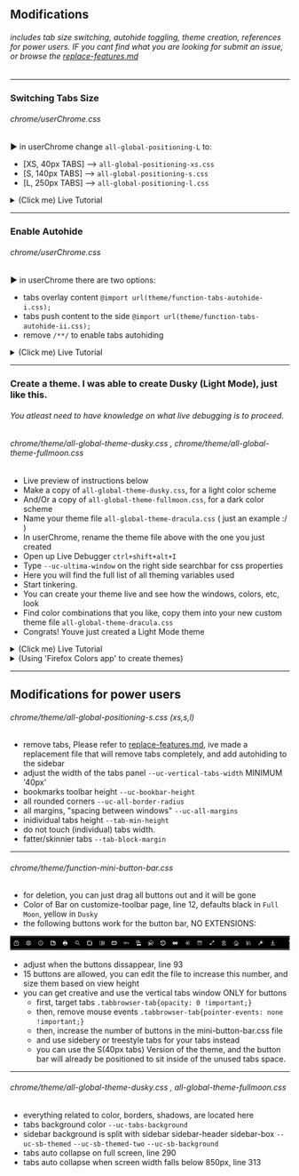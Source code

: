 ## Modifications

###### includes tab size switching, autohide toggling, theme creation, references for power users. IF you cant find what you are looking for submit an issue, or browse the [replace-features.md](replace-features.md)

---

### Switching Tabs Size

###### chrome/userChrome.css

► in userChrome change `all-global-positioning-L` to: <br>
- [XS, 40px TABS] --> `all-global-positioning-xs.css` <br>
- [S, 140px TABS] --> `all-global-positioning-s.css` <br>
- [L, 250px TABS] --> `all-global-positioning-l.css` <br>

<details>
  <summary>(Click me) Live Tutorial</summary>

![tabsize](preview/tabsize.png)
![tabsizechange](preview/tabsizechange.gif)
</details>

---

### Enable Autohide

###### chrome/userChrome.css

► in userChrome there are two options:<br>
- tabs overlay content `@import url(theme/function-tabs-autohide-i.css);`
- tabs push content to the side `@import url(theme/function-tabs-autohide-ii.css);`
- remove `/**/` to enable tabs autohiding

<details>
  <summary>(Click me) Live Tutorial</summary>

![tabsizechange](preview/autohidechange.gif)
![tabsize](preview/autohideon.gif)
</details>

---

### Create a theme. I was able to create Dusky (Light Mode), just like this.
###### You atleast need to have knowledge on what live debugging is to proceed.
###### chrome/theme/all-global-theme-dusky.css , chrome/theme/all-global-theme-fullmoon.css

- Live preview of instructions below
- Make a copy of `all-global-theme-dusky.css`, for a light color scheme
- And/Or a copy of `all-global-theme-fullmoon.css`, for a dark color scheme
- Name your theme file `all-global-theme-dracula.css` ( just an example :/ )
- In userChrome, rename the theme file above with the one you just created
- Open up Live Debugger `ctrl+shift+alt+I`
- Type `--uc-ultima-window` on the right side searchbar for css properties
- Here you will find the full list of all theming variables used
- Start tinkering.
- You can create your theme live and see how the windows, colors, etc, look
- Find color combinations that you like, copy them into your new custom theme file `all-global-theme-dracula.css`
- Congrats! Youve just created a Light Mode theme

<details>
  <summary>(Click me) Live Tutorial</summary>

![tabsizechange](preview/createtheme.gif)
![tabsize](preview/createthemelive.gif)
</details>

<details>
  <summary>(Using 'Firefox Colors app' to create themes)</summary>

###### Did this in 2 minutes, just showing that it is definitely possible.
![Screenshot_1](https://github.com/soulhotel/FF-CSS-ULTIMA/assets/155501797/50ede808-227d-4ef0-b49b-692c8cf70b64)
</details>

---

## Modifications for power users

###### chrome/theme/all-global-positioning-s.css (xs,s,l)

- remove tabs, Please refer to [replace-features.md](#replace-features.md), ive made a replacement file that will remove tabs completely, and add autohiding to the sidebar
- adjust the width of the tabs panel `--uc-vertical-tabs-width` MINIMUM '40px'
- bookmarks toolbar height `--uc-bookbar-height`
- all rounded corners `--uc-all-border-radius`
- all margins, "spacing between windows" `--uc-all-margins`
- inidividual tabs height `--tab-min-height`
- do not touch (individual) tabs width.
- fatter/skinnier tabs `--tab-block-margin`

---

###### chrome/theme/function-mini-button-bar.css

- for deletion, you can just drag all buttons out and it will be gone
- Color of Bar on customize-toolbar page, line 12, defaults black in `Full Moon`, yellow in `Dusky`
- the following buttons work for the button bar, NO EXTENSIONS:

![prevminibar](preview/prevminibar.png)

- adjust when the buttons dissappear, line 93
- 15 buttons are allowed, you can edit the file to increase this number, and size them based on view height
- you can get creative and use the vertical tabs window ONLY for buttons
  - first, target tabs `.tabbrowser-tab{opacity: 0 !important;}`
  - then, remove mouse events `.tabbrowser-tab{pointer-events: none !important;}`
  - then, increase the number of buttons in the mini-button-bar.css file
  - and use sidebery or treestyle tabs for your tabs instead
  - you can use the S(40px tabs) Version of the theme, and the button bar will already be positioned to sit inside of the unused tabs space.

---

###### chrome/theme/all-global-theme-dusky.css , all-global-theme-fullmoon.css

- everything related to color, borders, shadows, are located here
- tabs background color `--uc-tabs-background`
- sidebar background is split with sidebar sidebar-header sidebar-box `--uc-sb-themed` `--uc-sb-themed-two` `--uc-sb-background`
- tabs auto collapse on full screen, line 290
- tabs auto collapse when screen width falls below 850px, line 313
